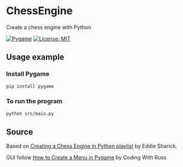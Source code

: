 # ChessEngine
Create a chess engine with Python

[![Pygame](https://img.shields.io/badge/Pygame-v2.5.2-green.svg)](https://www.pygame.org/wiki/about)
[![License: MIT](https://img.shields.io/badge/License-MIT-brown.svg)](https://opensource.org/licenses/MIT)
## Usage example
### Install Pygame
```sh
pip install pygame
```
### To run the program
```sh
python src/main.py
```
## Source
Based on [Creating a Chess Engine in Python playlist](https://youtube.com/playlist?list=PLBwF487qi8MGU81nDGaeNE1EnNEPYWKY_&si=aaGqj99yB2HxHcLi) by Eddie Sharick.

GUI follow [How to Create a Menu in Pygame](https://youtu.be/2iyx8_elcYg) by Coding With Russ
